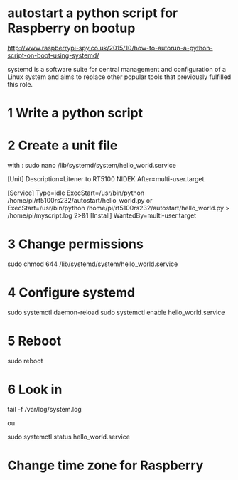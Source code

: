autostart a python script for Raspberry on bootup
====
http://www.raspberrypi-spy.co.uk/2015/10/how-to-autorun-a-python-script-on-boot-using-systemd/

systemd is a software suite for central management and configuration of a Linux system and aims to replace other popular tools that previously fulfilled this role.  

1 Write a python script
===

2 Create a unit file
===
with : sudo nano /lib/systemd/system/hello_world.service

[Unit]
Description=Litener to RT5100 NIDEK
After=multi-user.target

[Service]
Type=idle
ExecStart=/usr/bin/python /home/pi/rt5100rs232/autostart/hello_world.py 
or 
ExecStart=/usr/bin/python /home/pi/rt5100rs232/autostart/hello_world.py > /home/pi/myscript.log 2>&1
[Install]
WantedBy=multi-user.target  

3 Change permissions 
====
sudo chmod 644 /lib/systemd/system/hello_world.service

4 Configure systemd
====
sudo systemctl daemon-reload
sudo systemctl enable hello_world.service

5 Reboot
===
sudo reboot

6 Look in 
===
tail -f /var/log/system.log

ou 

sudo systemctl status hello_world.service

Change time zone for Raspberry
====
